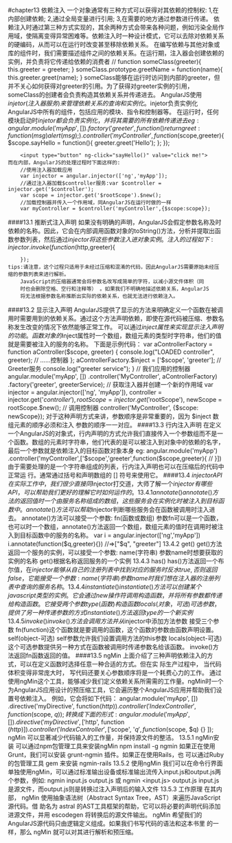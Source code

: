 #chapter13 依赖注入
    一个对象通常有三种方式可以获得对其依赖的控制权:
    	1,在内部创建依赖;
    	2,通过全局变量进行引用;
    	3,在需要的地方通过参数进行传递。
    依赖注入时通过第三种方式实现的，其余两种方式会带来各种问题，例如污染全局作用域，使隔离变得异常困难等。依赖注入时一种设计模式，它可以去除对依赖关系的硬编码，从而可以在运行时改变甚至移除依赖关系。
    在编写依赖与其他对象或库的组件时，我们需要描述组件之间的依赖关系。在运行期，注入器会创建依赖的实例，并负责将它传递给依赖的消费者
    	//
    	function someClass(greeter){
    		this.greeter = greeter;
    	}
    	someClass.prototype.greetName = function(name){
    		this.greeter.greet(name);
    	}
    someClass能够在运行时访问到内部的greeter，但并不关心如何获得对greeter的引用。为了获得对greeter实例的引用，someClass的创建者会负责构造其依赖关系并传递进去。
    AngularJS使用$injetor(注入器服务)来管理依赖关系的查询和实例化。$injetor负责实例化AngularJS中所有的组件，包括应用的模块、指令和控制器等。
    在运行时，任何模块启动时$injetor都会负责实例化，并将其需要的所有依赖传递进去
    	eg:
    	angular.module('myApp',[])
    	  .factory('greeter',function(){
    	  		return {
    	  			greet:function(msg){alert(msg);}
    	  		}
    	  	})
    		.controller('myController',function($scope,greeter){
    			$scope.sayHello = function(){
    				greeter.greet('Hello');
    			};
    		});

    	<input type="button" ng-click="sayHello()" value="click me!">
    而在内部，AngularJS的处理过程时下面这样的:
    	//使用注入器加载应用
    	var injector = angular.injector(['ng','myApp']);
    	//通过注入器加载$controller服务:var $controller = injector.get('$controller');
    	var scope = injector.get('$rootScope').$new();
    	//加载控制器并传入一个作用域，同AngularJS在运行时做的一样
    	var myController = $controller('myController',{$scope:scope});
####13.1 推断式注入声明
    如果没有明确的声明，AngularJS会假定参数名称及时依赖的名称。因此，它会在内部调用函数对象的toString()方法，分析并提取出函数参数列表，然后通过$injector将这些参数注入进对象实例。注入的过程如下:
    	injector.invoke(function($http,greeter){

    	});
    tips:请注意，这个过程只适用于未经过压缩和混淆的代码，因此AngularJS需要原始未经压缩的参数列表来进行解析。
    	JavaScript的压缩器通常会将参数名改写成简单的字符，以减小源文件体积（同
    	时也会删除空格、空行和注释等） 。如果我们不明确地描述依赖关系，AngularJS
    	将无法根据参数名称推断出实际的依赖关系，也就无法进行依赖注入。
####13.2 显示注入声明
    AngularJS提供了显示的方法来明确定义一个函数在被调用时需要用到的依赖关系。通过这个方法声明依赖，即使在源代码被压缩、参数名称发生改变的情况下依然能够正常工作。
    可以通过$inject属性来实现显示注入声明的功能。函数对象的$inject属性时一个数组，数组元素的类型时字符串，他们的值就是需要被注入的服务的名称。
    	下面是示例代码：
    	var aControllerFactory =
    	function aController($scope, greeter) {
    	console.log("LOADED controller", greeter);
    	// ……控制器
    	};
    	aControllerFactory.$inject = ['$scope', 'greeter']; // Greeter服务
    	console.log("greeter service");
    	}
    	// 我们应用的控制器
    	angular.module('myApp', [])
    	.controller('MyController', aControllerFactory)
    	.factory('greeter', greeterService);
    	// 获取注入器并创建一个新的作用域
    	var injector = angular.injector(['ng', 'myApp']),
    	controller = injector.get('$controller'),
    	rootScope = injector.get('$rootScope'),
    	newScope = rootScope.$new();
    	// 调用控制器
    	controller('MyController', {$scope: newScope});
    对于这种声明方式来讲，参数顺序是非常重要的，因为 $inject 数组元素的顺序必须和注入
    参数的顺序一一对应。
####13.3 行内注入声明
    在定义一个AngularJS的对象式，行内声明的方式允许我们直接传入一个参数组而不是一个函数。数组的元素时字符串，他们代表的是可以被注入到对象中的依赖的名字，最后一个参数就是依赖注入的目标函数对象本身
    eg:
    	angular.module('myApp')
    	  .controller('myController',['$scope','greeter',function($scope,greeter){
    	  	//
    	  }])
    由于需要处理的是一个字符串组成的列表，行内注入声明也可以在压缩后的代码中正常运
    行。通常通过括号和声明数组的 [] 符号来使用它。
####13.4 $injector API
    在实际工作中，我们很少直接同$injector打交道，大师了解一个$injector有哪些API，可以帮助我们更好的理解它时如何运作的。
    13.4.1 annotate()
    	annotate()方法的返回值时一个由服务名称组成的数组，这些服务会在实例化时被注入到目标函数中。annotate()方法可以帮助$injector判断哪些服务会在函数被调用时注入进去。
    	annotate()方法可以接受一个参数:
    	  fn(函数或数组) 
    	  参数fn可以是一个函数，也可以时一个数组，annotate()方法返回一个数组，数组元素的值时在调用时被注入到目标函数中的服务的名称。
    	  	var i = angular.injector(['ng','myApp'])
    	  	i.annotate(function($q,greeter){})
    	  	//=>["$q", "greeter"]
    13.4.2 get()
    	get()方法返回一个服务的实例，可以接受一个参数:
    	name(字符串) 参数name时想要获取的实例的名称
    	get()根据名称返回服务的一个实例
    13.4.3 has()
    	has()方法返回一个布尔值，在$injector能够从自己的注册列表中找到对应的服务时反水true,否则返回false，它能接受一个参数:
    	name(字符串)
    	参数name时我们想在注入器的注册列表中查询的服务名称。
    13.4.4 instantiate()
    	instantiate()方法可以创建某个javascript类型的实例。它会通过new操作符调用构造函数，并将所有参数都传递给构造函数。它接受两个参数
    		type(函数) 构造函数
    		locals(对象，可选) 可选参数，提供了另一种传递参数的方式
    	instantiate()方法返回type的一个新实例
    13.4.5 invoke()
    	invoke()方法会调用方法并从$injector中添加方法参数
    	接受三个参数
    		fn(function)这个函数就是要调用的函数，这个函数的参数由函数声明设置。
    		self(object-可选) self参数允许我们设置调用方法的this参数
    		locals(object-可选)这个可选参数提供另一种方式在函数被调用时传递参数名给该函数。
    		invoke()方法返回fn函数返回的值。
####13.5 ngMin
    上面介绍了三种声明依赖注入的方式，可以在定义函数时选择任意一种合适的方式。但在实
    际生产过程中， 当代码体积变得非常庞大时， 写代码还要关心参数顺序将是一个耗费心力的工作。
    通过使用ngMin这个工具，能够减少我们定义依赖关系所需需的工作量。ngMin时一个为AngularJS应用设计的预压缩工具，它会遍历整个AngularJS应用并帮助我们设置号依赖注入。
    例如，它会将如下代码：
    	angular.module('myApp', [])
	    	.directive('myDirective', function($http) { })
	    	.controller('IndexController', function($scope, $q) {
    	});
    	转换成下面的形式:
    	angular.module('myApp', [])
    		.directive('myDirective', ['$http', function ($http) { }])
    		.controller('IndexController', [ '$scope', '$q',function ($scope, $q) {} ]);
    	ngMin 可以显著减少代码输入的工作量，并保持源文件的整洁。
    13.5.1 ngMin安装
    	可以通过npm包管理工具来安装ngMin
    		npm install -g ngmin
    			如果正在使用Grunt，我们可以安装 grunt-ngmin 插件。如果正在使用Rails，也
    			可以通过Ruby的包管理工具 gem 来安装 ngmin-rails 
    13.5.2 使用ngMin
    	我们可以在命令行界面单独使用ngMin，可以通过标准输出设备或标准输出流传入input.js和output.js两个参数，例如:
    		ngmin input.js output.js
    		或
    		ngmin <input.js> output.js
    		input.js是源文件，而output.js则是转换过注入声明后的输入文件
    13.5.3 工作原理
    	在其内部， ngMin 使用抽象语法树（Abstract Syntax Tree，AST）来遍历JavaScript源代码。借
    	助名为 astral 的AST工具框架的帮助，它可以将必要的声明代码添加进源文件，并用 escodegen
    	将转换后的源文件输出。
    	ngMin 希望我们的AngularJS源代码只由逻辑定义组成。如果我们书写代码的语法和这本书里
    	的一样，那么 ngMin 就可以对其进行解析和预压缩。
